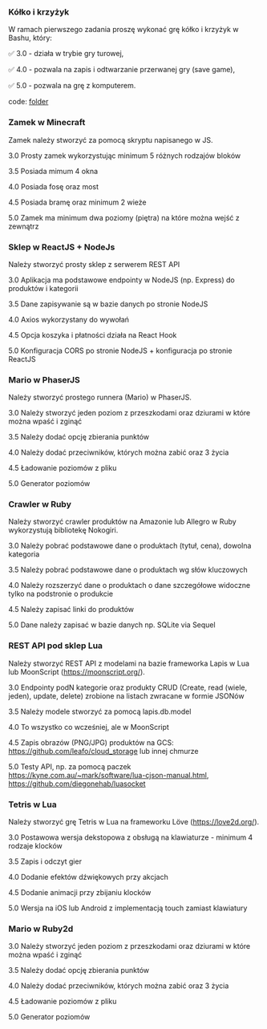### Kółko i krzyżyk

W ramach pierwszego zadania proszę wykonać grę kółko i krzyżyk w
Bashu, który:

✅ 3.0 - działa w trybie gry turowej,

✅ 4.0 - pozwala na zapis i odtwarzanie przerwanej gry (save game),

✅ 5.0 - pozwala na grę z komputerem.

code: [folder](https://github.com/homosum1/skrypty/tree/main/task_01)


### Zamek w Minecraft

Zamek należy stworzyć za pomocą skryptu napisanego w JS.

3.0 Prosty zamek wykorzystując minimum 5 różnych rodzajów bloków

3.5 Posiada mimum 4 okna

4.0 Posiada fosę oraz most

4.5 Posiada bramę oraz minimum 2 wieże

5.0 Zamek ma minimum dwa poziomy (piętra) na które można wejść z
zewnątrz

### Sklep w ReactJS + NodeJs

Należy stworzyć prosty sklep z serwerem REST API

3.0 Aplikacja ma podstawowe endpointy w NodeJS (np. Express) do
produktów i kategorii

3.5 Dane zapisywanie są w bazie danych po stronie NodeJS

4.0 Axios wykorzystany do wywołań

4.5 Opcja koszyka i płatności działa na React Hook

5.0 Konfiguracja CORS po stronie NodeJS + konfiguracja po stronie
ReactJS

### Mario w PhaserJS

Należy stworzyć prostego runnera (Mario) w PhaserJS.

3.0 Należy stworzyć jeden poziom z przeszkodami oraz dziurami w które można wpaść i zginąć

3.5 Należy dodać opcję zbierania punktów

4.0 Należy dodać przeciwników, których można zabić oraz 3 życia

4.5 Ładowanie poziomów z pliku

5.0 Generator poziomów

### Crawler w Ruby

Należy stworzyć crawler produktów na Amazonie lub Allegro w Ruby
wykorzystują bibliotekę Nokogiri.

3.0 Należy pobrać podstawowe dane o produktach (tytuł, cena), dowolna
kategoria

3.5 Należy pobrać podstawowe dane o produktach wg słów kluczowych

4.0 Należy rozszerzyć dane o produktach o dane szczegółowe widoczne
tylko na podstronie o produkcie

4.5 Należy zapisać linki do produktów

5.0 Dane należy zapisać w bazie danych np. SQLite via Sequel

### REST API pod sklep Lua

Należy stworzyć REST API z modelami na bazie frameworka Lapis w Lua
lub MoonScript (https://moonscript.org/).

3.0 Endpointy podN kategorie oraz produkty CRUD (Create, read (wiele,
jeden), update, delete) zrobione na listach zwracane w formie JSONów

3.5 Należy modele stworzyć za pomocą lapis.db.model

4.0 To wszystko co wcześniej, ale w MoonScript

4.5 Zapis obrazów (PNG/JPG) produktów na GCS:
https://github.com/leafo/cloud_storage lub innej chmurze

5.0 Testy API, np. za pomocą paczek
https://kyne.com.au/~mark/software/lua-cjson-manual.html,
https://github.com/diegonehab/luasocket

### Tetris  w Lua

Należy stworzyć grę Tetris w Lua na frameworku Löve
(https://love2d.org/).

3.0 Postawowa wersja dekstopowa z obsługą na klawiaturze - minimum 4
rodzaje klocków

3.5 Zapis i odczyt gier

4.0 Dodanie efektów dźwiękowych przy akcjach

4.5 Dodanie animacji przy zbijaniu klocków

5.0 Wersja na iOS lub Android z implementacją touch zamiast klawiatury

### Mario w Ruby2d

3.0 Należy stworzyć jeden poziom z przeszkodami oraz dziurami w które
można wpaść i zginąć

3.5 Należy dodać opcję zbierania punktów

4.0 Należy dodać przeciwników, których można zabić oraz 3 życia

4.5 Ładowanie poziomów z pliku

5.0 Generator poziomów
